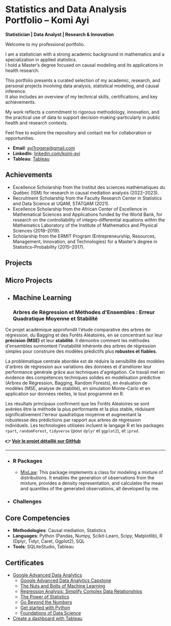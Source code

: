 # Statistics and Data Analysis Portfolio – Komi Ayi  
**Statistician | Data Analyst | Research & Innovation**

Welcome to my professional portfolio.

I am a statistician with a strong academic background in mathematics and a specialization in applied statistics.  
I hold a Master’s degree focused on causal modeling and its applications in health research.

This portfolio presents a curated selection of my academic, research, and personal projects involving data analysis, statistical modeling, and causal inference.  
It also includes an overview of my technical skills, certifications, and key achievements.

My work reflects a commitment to rigorous methodology, innovation, and the practical use of data to support decision-making-particularly in public health and research contexts.

Feel free to explore the repository and contact me for collaboration or opportunities.

- **Email**: [ayi1rogera@gmail.com](ayi1rogera@gmail.com)
- **LinkedIn**: [linkedin.com/komi-ayi](https://www.linkedin.com/in/komi-ayi/)
- **Tableau**: [Tableau](https://public.tableau.com/app/profile/komi.ayi/vizzes)

## Achievements
- Excellence Scholarship from the Institut des sciences mathématiques du Québec (ISM) for research in causal mediation analysis (2022–2023).
- Recruitment Scholarship from the Faculty Research Center in Statistics and Data Science at UQAM, STATQAM (2021).
- Excellence Scholarship from the African Center of Excellence in Mathematical Sciences and Applications funded by the World Bank, for research on the controllability of integro-differential equations within the Mathematics Laboratory of the Institute of Mathematics and Physical Sciences (2018–2019).
- Scholarship from the ERMIT Program (Entrepreneurship, Resources, Management, Innovation, and Technologies) for a Master’s degree in Statistics–Probability (2015–2017).

## Projects

## Micro Projects
- ## Machine Learning
  ### **Arbres de Régression et Méthodes d'Ensembles : Erreur Quadratique Moyenne et Stabilité**
Ce projet académique approfondit l'étude comparative des arbres de régression, du Bagging et des Forêts Aléatoires, en se concentrant sur leur **précision (MSE)** et leur **stabilité**. Il démontre comment les méthodes d'ensembles surmontent l'instabilité inhérente des arbres de régression simples pour construire des modèles prédictifs plus **robustes et fiables**.

La problématique centrale abordée est de réduire la sensibilité des modèles d'arbres de régression aux variations des données et d'améliorer leur performance générale grâce aux techniques d'agrégation. Ce travail met en évidence des compétences techniques solides en modélisation prédictive (Arbres de Régression, Bagging, Random Forests), en évaluation de modèles (MSE, analyse de stabilité), en simulation Monte-Carlo et en application sur données réelles, le tout programmé en R.

Les résultats principaux confirment que les Forêts Aléatoires se sont avérées être la méthode la plus performante et la plus stable, réduisant significativement l'erreur quadratique moyenne et augmentant la robustesse des prédictions par rapport aux arbres de régression individuels. Les technologies utilisées incluent le langage R et les packages `rpart`, `randomForest`, `tidyverse` (pour `dplyr` et `ggplot2`), et `ipred`.

**👉 [Voir le projet détaillé sur GitHub](https://github.com/komiayi/regression-trees-ensemble-methods)**

---

- ### R Packages
  - [MixLaw](https://github.com/komiayi/MixLaw): This package implements a class for modeling a mixture of distributions. It enables the generation of observations from the mixture, provides a density representation, and calculates the mean and quantiles of the generated observations, all developed by me.
- ### Challenges
    
## Core Competencies
- **Methodologies**: Causal mediation, Statistics
- **Languages**: Python (Pandas, Numpy, Scikit-Learn, Scipy, Matplotlib), R (Dplyr, Tidyr, Caret, Ggplot2), SQL
- **Tools**: SQLiteStudio, Tableau

## Certificates
- [Google Advanced Data Analytics](https://www.coursera.org/account/accomplishments/professional-cert/93YW7B6ODR0U)
    - [Google Advanced Data Analytics Capstone](https://www.coursera.org/account/accomplishments/verify/HEFB7OM479ZC)
    - [The Nuts and Bolts of Machine Learning](https://www.coursera.org/account/accomplishments/verify/NHM4UFCKSGK3)
    - [Regression Analysis: Simplify Complex Data Relationships](https://coursera.org/share/ba480a8f8584086658c4aaf443656cd9)
    - [The Power of Statistics](https://www.coursera.org/account/accomplishments/verify/1VZPPBSZW8VZ)
    - [Go Beyond the Numbers](https://www.coursera.org/account/accomplishments/verify/KTGLU02ZLC2K)
    - [Get started with Python](https://www.coursera.org/account/accomplishments/verify/VLJML8RZZDJA)
    - [Foundations of Data Science](https://www.coursera.org/account/accomplishments/verify/2REIFKX25FFF)
- [Create a dashboard with Tableau]()
